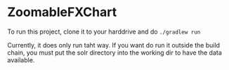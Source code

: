 ZoomableFXChart
===============

To run this project, clone it to your harddrive and do `./gradlew run`

Currently, it does only run taht way. If you want do run it outside the build chain, you must put the solr directory 
into the working dir to have the data available. 
